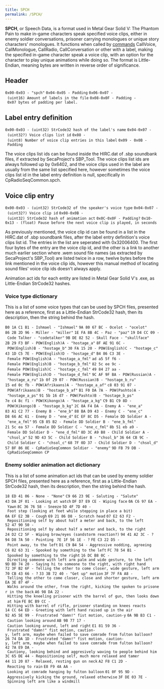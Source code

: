 ```yaml
---
title: SPCH
permalink: /SPCH/
---
```


**SPCH**, or Speech Data, is a format used in Metal Gear Solid V: The
Phantom Pain to make in-game characters speak specified voice clips,
either in enemy soldier conversations, prisoner carrying monologues or
unique story characters' monologues. It functions when called by
[commands](/commands "wikilink") CallVoice, CallMonologue, CallRadio,
CallConversation or other with a label, making the specified in-game
character speak a voice clip, with an option for the character to play
unique animations while doing so. The format is Little-Endian, meaning
bytes are written in reverse order of significance.

## Header

`0x00-0x03 - "spch"`
`0x04-0x05 - Padding`
`0x06-0x07 - (uint16) Amount of labels in the file`
`0x08-0x0F - Padding - 0x07 bytes of padding per label.`

## Label entry definition

`0x00-0x03 - (uint32) StrCode32 hash of the label's name`
`0x04-0x07 - (uint32?) Voice clips list id`
`0x08 - (uint8) Number of voice clip entries in this label`
`0x09 - 0x0B - Padding`

The voice clips list ids can be found inside the HIRC.dat of .sbp
soundbank files, if extracted by SecaProject's SBP_Tool. The voice
clips list ids are always followed up by 0x6402, and the voice clips
used in the label are usually from the same list specified here, however
sometimes the voice clips list id in the label entry definition is null,
specifically in CpRadioSeqCommon.spch.

## Voice clip entry

`0x00-0x03 - (uint32) StrCode32 of the speaker's voice type`
`0x04-0x07 - (uint32?) Voice clip id`
`0x08-0x0B - (uint32) StrCode32 hash of animation act`
`0x0C-0x0F - Padding?`
`0x10-0x13 - (float) Pause before the next voice clip is played, in seconds`

As previously mentioned, the voice clip id can be found in a list in the
HIRC.dat of .sbp soundbank files, after the label entry definition's
voice clips list id. The entries in the list are seperated with
0x32006400. The first four bytes of the entry are the voice clip id, and
the other is a link to another much earlier section where .wem sound
file names (as extracted by SecaProject's SBP_Tool) are listed twice in
a row, twelve bytes before the link mentioned in the voice clip ids,
however this manual method of locating sound files' voice clip ids
doesn't always apply.

Animation act ids for each entity are listed in Metal Gear Solid V's
.exe, as Little-Endian StrCode32 hashes.

### Voice type dictionary

This is a list of some voice types that can be used by SPCH files,
presented here as a reference, first as a Little-Endian StrCode32 hash,
then its description, then the string behind the hash.

`B0 1A C1 B1 - Ishmael - "Ishmael"`
`9A 80 67 BC - Ocelot - "ocelot"`
`86 2B 2D 96 - Miller - "miller"`
`1E FA 8B 4C - Paz - "paz"`
`19 D4 CC 09 - Code Talker - "codetalker"`
`9B DE 82 52 - Skull Face - "skullface"`
`2B 29 F3 BF - POW(English)A - "hostage_a"`
`8F AE 91 6C - POW(English)B - "hostage_b"`
`30 FA 15 20 - POW(English)C - "hostage_c"`
`43 1D C5 7E - POW(English)D - "hostage_d"`
`B4 86 C3 3E - Female POW(English)A - "hostage_a_fml"`
`ad a5 5f f6 - Female POW(English)B - "hostage_b_fml"`
`82 5c ee 9c - Female POW(English)C - "hostage_c_fml"`
`49 84 27 aa - Female POW(English)D - "hostage_d_fml"`
`9C AF 9F BA - POW(Russian)A - "hostage_a_ru"`
`1b 0f 29 07 - POW(Russian)B - "hostage_b_ru"`
`15 ed 0c fb - POW(Afrikaans)A - "hostage_a_af"`
`c8 03 91 07 - POW(Afrikaans)B - "hostage_b_af"`
`B1 F0 DA 7A - POW(Pashto)A - "hostage_a_ps"`
`91 5b 16 d7 - POW(Pashto)B - "hostage_b_ps"`
`7e c4 8c f1 - POW(Kikongo)A - "hostage_a_kg"`
`C9 B1 C9 8D - POW(Kikongo)B - "hostage_b_kg"`
`2C 8A F4 DA - Enemy A - "ene_a"`
`83 A1 C2 77 - Enemy B - "ene_b"`
`88 BA D9 43 - Enemy C - "ene_c"`
`D8 66 AC 61 - Enemy D - "ene_d"`
`EC EF 8C D5 - Female DD Soldier A - "ene_a_fml"`
`95 CB 85 B2 - Female DD Soldier B - "ene_b_fml"`
`21 5c ea 57 - Female DD Soldier C - "ene_c_fml"`
`8b 51 eb a9 - Female DD Soldier D - "ene_d_fml"`
`8D 3C A9 B8 - Child Soldier A - "chsol_a"`
`52 9D 43 5C - Child Soldier B - "chsol_b"`
`36 64 CB 9C - Child Soldier C - "chsol_c"`
`68 7F 0D 37 - Child Soldier D - "chsol_d"`
`57 BF 86 8E - CpRadioSeqCommon Soldier - "enemy"`
`9D FB 79 DB - CpRadioSeqCommon CP`

### Enemy soldier animation act dictionary

This is a list of some animation act ids that can be used by enemy
soldier SPCH files, presented here as a reference, first as a
Little-Endian StrCode32 hash, then its description, then the string
behind the hash.

`18 ED 41 06 - None - "None"`
`C9 66 23 9E - Saluting - "Salute"`
`43 DA 2F 01 - Looking at watch`
`DF D7 E9 CE - Wiping face`
`0A C6 97 EA - Yawn`
`8C 36 76 58 - Sneeze`
`5D 4F 7D 40 - Foot step (looking at feet while stepping in place a bit)`
`0A EF E2 3B - Cough`
`69 21 86 D8 - Scratch head`
`07 E2 63 F2 - Repositioning self by about half a meter and back, to the left`
`52 47 90 50 - Repositioning self by about half a meter and back, to the right`
`24 D2 C2 5F - Wiping brow/eyes (sandstorm reaction?)`
`94 41 A2 3C - ? `
`94 D8 7A 50 - Pointing `
`7E 1F 56 1E - ?`
`FE C3 22 D5 - Point away, to the left`
`D1 C9 B4 54 - Aggressive nodding, agreeing`
`C6 82 63 31 - Spooked by something to the left`
`FC 78 54 B1 - Spooked by something to the right`
`16 DC B8 0C - Directing someone with left arm palm and wide gesture, to the left`
`9D BD 74 20 - Saying hi to someone to the right, with right hand`
`72 3F B2 6F - Telling the other to come closer, wide gesture, left arm`
`70 CB 43 66 - ?`
`33 3B 72 40 - "Get up" motion`
`3F 7F FA A8 - Telling the other to come closer, close and shorter gesture, left arm`
`EA 3E 87 4F - Walks around the other, from the right, kicking the spoken to prisoner in the back`
`A6 98 DA 22 - Hitting the kneeling prisoner with the barrel of gun, then looks down at him`
`FE BC B9 CC - Hitting with barrel of rifle, prisoner standing on knees reacts`
`14 CC 64 ED - Greeting with left hand raised up in the air`
`92 A5 5E 99 - Frustrated "damn!" fist motion, caution-y`
`0A 9B B3 C1 - Caution looking around`
`AB 9B 77 17 - Caution looking around, left and right`
`E1 81 59 36 - Frustrated "damn!" fist motion, caution-y, left arm, maybe when failed to save comrade from fulton balloon?`
`26 74 DA 1D - Frustrated "damn!" fist motion, caution-y, left arm, maybe when failed to save comrade from fulton balloon?`
`42 7A E9 DA - Cautiony, looking behind and aggresively waving to people behind him`
`3C 65 DE 44 - Repositioning self, much more relaxed and tamer`
`44 11 20 87 - Relaxed, resting gun on neck`
`A2 F8 C1 2D - Reacting to rain`
`E8 F9 4A AA - Looking at comrade hanging by fulton balloon`
`01 0F 95 9D - Aggressively kicking the ground, relaxed otherwise`
`3F DE 03 7E - Spinning left arm like a windmill`